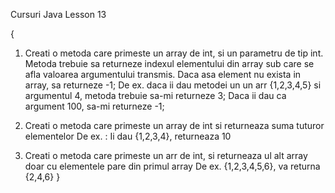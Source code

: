 Cursuri Java
Lesson 13


{
1. Creati o metoda care primeste un array de int, si un parametru de tip int. Metoda trebuie sa returneze indexul elementului din array sub care se afla valoarea argumentului transmis. Daca asa element nu exista in array, sa returneze -1;
De ex. daca ii dau metodei un un arr {1,2,3,4,5} si argumentul 4, metoda trebuie sa-mi returneze 3; Daca ii dau ca argument 100, sa-mi returneze -1;

2. Creati o metoda care primeste un array de int si returneaza suma tuturor elementelor
   De ex. : Ii dau {1,2,3,4}, returneaza 10

3. Creati o metoda care primeste un arr de int, si returneaza ul alt array doar cu elementele pare din primul array
   De ex. {1,2,3,4,5,6}, va returna {2,4,6} 
}